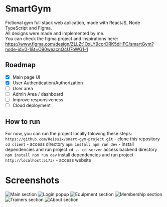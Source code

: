# SmartGym

Fictional gym full stack web aplication, made with ReactJS, Node TypeScript and Figma.    
All designs were made and implemented by me.  
You can check the figma project and inspirations here:  
https://www.figma.com/design/ZLLZt1OxLY9corDRK5dHFC/smartGym?node-id=0-1&t=O90weacnQ4U7oWG1-1

## Roadmap
 * [X] Main page UI
 * [X] User Authentication/Authorization
 * [ ] User area
 * [ ] Admin Area / dashboard
 * [ ] Improve responsiveness
 * [ ] Cloud deployment

## How to run
For now, you can run the project locally folowing these steps:  
`https://github.com/Reiss1x/smart-gym-project.git` - clone this repository
`cd client` - access directory
`npm install npm run dev` - install dependencies and run project
`cd .. cd server` access backend directory
`npm install npm run dev` install dependencies and run project
`http://localhost:5173/` - access website  

# Screenshots
<img src="https://i.imgur.com/qvtVWWT.png" alt="Main section">
<img src="https://i.imgur.com/EGbVb8p.png" alt="Login popup">
<img src="https://i.imgur.com/M6ufVwX.png" alt="Equipment section">
<img src="https://i.imgur.com/B2k98Dc.png" alt="Membership section">
<img src="https://i.imgur.com/Hl32UPq.png" alt="Trainers section">
<img src="https://i.imgur.com/u1XbXbL.png" alt="About section">
